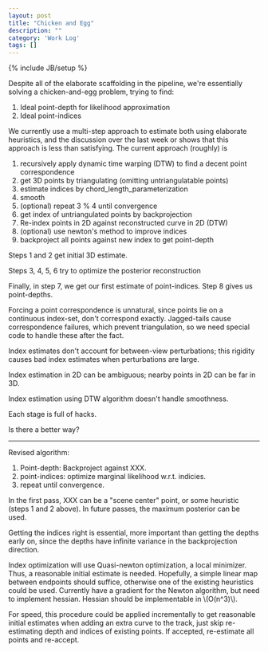 ```yaml
---
layout: post
title: "Chicken and Egg"
description: ""
category: 'Work Log'
tags: []
---
```

{% include JB/setup %}

Despite all of the elaborate scaffolding in the pipeline, we're essentially solving a chicken-and-egg problem, trying to find:

1. Ideal point-depth for likelihood approximation
2. Ideal point-indices 

We currently use a multi-step approach to estimate both using elaborate heuristics, and the discussion over the last week or shows that this approach is less than satisfying.  The current approach (roughly) is

1. recursively apply dynamic time warping (DTW) to find a decent point correspondence
2. get 3D points by triangulating (omitting untriangulatable points)
3. estimate indices by chord_length_parameterization
4. smooth
5. (optional) repeat 3 % 4 until convergence
6. get index of untriangulated points by backprojection
7. Re-index points in 2D against reconstructed curve in 2D (DTW)
8. (optional) use newton's method to improve indices
9. backproject all points against new index to get point-depth

Steps 1 and 2 get initial 3D estimate.

Steps 3, 4, 5, 6 try to optimize the posterior reconstruction

Finally, in step 7, we get our first estimate of point-indices. 
Step 8 gives us point-depths.

Forcing a point correspondence is unnatural, since points lie on a continuous index-set, don't correspond exactly.  Jagged-tails cause correspondence failures, which prevent triangulation, so we need special code to handle these after the fact.  


Index estimates don't account for between-view perturbations; this rigidity causes bad index estimates when perturbations are large.

Index estimation in 2D can be ambiguous; nearby points in 2D can be far in 3D.

Index estimation using DTW algorithm doesn't handle smoothness.

Each stage is full of hacks.  

Is there a better way?

---

Revised algorithm:
    
1. Point-depth:  Backproject against XXX.
2. point-indices: optimize marginal likelihood w.r.t. indicies.
3. repeat until convergence.

In the first pass, XXX can be a "scene center" point, or some heuristic (steps 1 and 2 above).  In future passes, the maximum posterior can be used.

Getting the indices right is essential, more important than getting the depths early on, since the depths have infinite variance in the backprojection direction.  

Index optimization will use Quasi-newton optimization, a local minimizer.  Thus, a reasonable initial estimate is needed.  Hopefully, a simple linear map between endpoints should suffice, otherwise one of the existing heuristics could be used.  Currently have a gradient for the Newton algorithm, but need to implement hessian.  Hessian should be implementable in \\(O(n^3)\\).

For speed, this procedure could be applied incrementally to get reasonable initial estimates when adding an extra curve to the track, just skip re-estimating depth and indices of existing points.  If accepted, re-estimate all points and re-accept.



